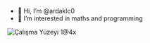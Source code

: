 - 👋 Hi, I’m @ardaklc0
- 👀 I’m interested in maths and programming


![Çalışma Yüzeyi 1@4x](https://user-images.githubusercontent.com/87716329/232118399-d655a4f2-6195-4cce-91d4-3b69e9de994e.png)
